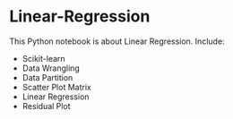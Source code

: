 # Linear-Regression
This Python notebook is about Linear Regression. Include:
  - Scikit-learn
  - Data Wrangling
  - Data Partition
  - Scatter Plot Matrix
  - Linear Regression
  - Residual Plot

